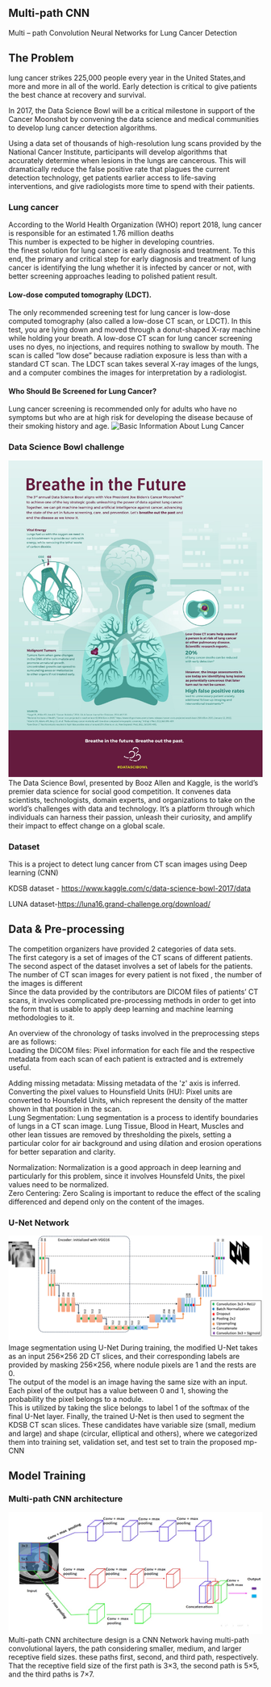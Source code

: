 ## Multi-path CNN
Multi – path Convolution Neural Networks for Lung Cancer Detection
## The Problem 
lung cancer strikes 225,000 people every year in the United States,and more and more in all of the world. Early detection is critical to give patients the best chance at recovery and survival.   

In 2017, the Data Science Bowl will be a critical milestone in support of the Cancer Moonshot by convening the data science and medical communities to develop lung cancer detection algorithms.  

Using a data set of thousands of high-resolution lung scans provided by the National Cancer Institute, participants will develop algorithms that accurately determine when lesions in the lungs are cancerous. This will dramatically reduce the false positive rate that plagues the current detection technology, get patients earlier access to life-saving interventions, and give radiologists more time to spend with their patients. 

### Lung cancer
According to the World Health Organization (WHO) report 2018, lung cancer is responsible for an estimated 1.76 million deaths  
This number is expected to be higher in developing countries.  
the finest solution for lung cancer is early diagnosis and treatment. To this end, the primary and critical step for early diagnosis and treatment of lung cancer is identifying the lung whether it is infected by cancer or not, with better screening approaches leading to polished patient result.  

#### Low-dose computed tomography (LDCT). 
The only recommended screening test for lung cancer is low-dose computed tomography (also called a low-dose CT scan, or LDCT). In this test, you are lying down and moved through a donut-shaped X-ray machine while holding your breath. A low-dose CT scan for lung cancer screening uses no dyes, no injections, and requires nothing to swallow by mouth. The scan is called “low dose” because radiation exposure is less than with a standard CT scan. The LDCT scan takes several X-ray images of the lungs, and a computer combines the images for interpretation by a radiologist.  
#### Who Should Be Screened for Lung Cancer?
Lung cancer screening is recommended only for adults who have no symptoms but who are at high risk for developing the disease because of their smoking history and age.
![Basic Information About Lung Cancer](https://www.cdc.gov/cancer/lung/basic_info/)
### Data Science Bowl challenge  

![kaggle data science](https://github.com/E008001/Multi-path-CNN/blob/master/breath.jpg)
The Data Science Bowl, presented by Booz Allen and Kaggle, is the world’s premier data science for social good competition. It convenes data scientists, technologists, domain experts, and organizations to take on the world’s challenges with data and technology. It’s a platform through which individuals can harness their passion, unleash their curiosity, and amplify their impact to effect change on a global scale.

### Dataset
This is a project to detect lung cancer from CT scan images using Deep learning (CNN) 

KDSB dataset - https://www.kaggle.com/c/data-science-bowl-2017/data

LUNA dataset-https://luna16.grand-challenge.org/download/

## Data & Pre-processing  

The competition organizers have provided 2 categories of data sets.  
The first category is a set of images of the CT scans of different patients.  
The second aspect of the dataset involves a set of labels for the patients. The number of CT scan images for every patient is not fixed , the number of the images is different  
Since the data provided by the contributors are DICOM files of patients’ CT scans, it involves complicated pre-processing methods in order to get into the form that is usable to apply deep learning and machine learning methodologies to it.  
  
An overview of the chronology of tasks involved in the preprocessing steps are as follows:  
Loading the DICOM files: Pixel information for each file and the respective metadata from each scan of each patient is extracted and is extremely useful.  

Adding missing metadata: Missing metadata of the 'z' axis is inferred.  
Converting the pixel values to Hounsfield Units (HU): Pixel units are converted to Hounsfeld Units, which represent the density of the matter shown in that position in the scan.   
Lung Segmentation: Lung segmentation is a process to identify boundaries of lungs in a CT scan image. Lung Tissue, Blood in Heart, Muscles and other lean tissues are removed by thresholding the pixels, setting a particular color for air background and using dilation and erosion operations for better separation and clarity.   

Normalization: Normalization is a good approach in deep learning and particularly for this problem, since it involves Hounsfeld Units, the pixel values need to be normalized.  
Zero Centering: Zero Scaling is important to reduce the effect of the scaling differenced and depend only on the content of the images. 

### U-Net Network  

![unet](https://github.com/E008001/Multi-path-CNN/blob/master/unet.png)
Image segmentation using U-Net
During training, the modified U-Net takes as an input 256×256 2D CT slices, and their corresponding labels are provided by masking 256×256, where nodule pixels are 1 and the
rests are 0.  
The output of the model is an image having the same size with an input. Each pixel of the output has a value between 0 and 1, showing the probability the pixel belongs to a nodule.  
This is utilized by taking the slice belongs to label 1 of the softmax of the final U-Net layer. 
Finally, the trained U-Net is then used to segment the KDSB CT scan slices. These
candidates have variable size (small, medium and large) and shape (circular, elliptical and
others), where we categorized them into training set, validation set, and test set to train the
proposed mp-CNN

## Model Training

### Multi-path CNN architecture
![mp-cnn](https://github.com/E008001/Multi-path-CNN/blob/master/fig7.jpg)
Multi-path CNN architecture design is a CNN Network having multi-path convolutional
layers, the path considering smaller, medium, and larger receptive field sizes. these paths first, second, and third path, respectively.  
That the receptive field size of the first path is 3×3, the second path is 5×5, and the third paths is 7×7.
